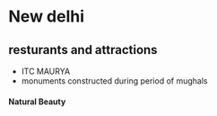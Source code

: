 # New delhi

## resturants and attractions
- ITC MAURYA
- monuments constructed  during period of mughals

#### Natural Beauty
